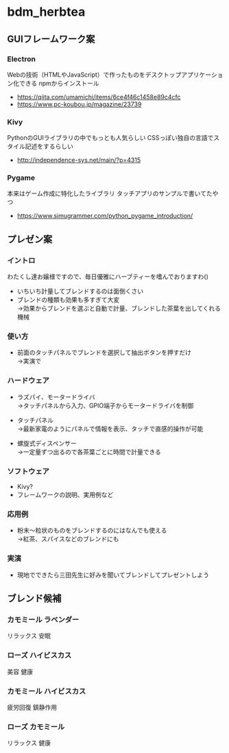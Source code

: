 # bdm_herbtea

## GUIフレームワーク案

### Electron
Webの技術（HTMLやJavaScript）で作ったものをデスクトップアプリケーション化できる
npmからインストール
- https://qiita.com/umamichi/items/6ce4f46c1458e89c4cfc
- https://www.pc-koubou.jp/magazine/23739

### Kivy
PythonのGUIライブラリの中でもっとも人気らしい
CSSっぽい独自の言語でスタイル記述をするらしい
- http://independence-sys.net/main/?p=4315

### Pygame
本来はゲーム作成に特化したライブラリ
タッチアプリのサンプルで書いてたやつ
- https://www.simugrammer.com/python_pygame_introduction/

## プレゼン案

### イントロ
わたくし達お嬢様ですので、毎日優雅にハーブティーを嗜んでおりますわ()
- いちいち計量してブレンドするのは面倒くさい
- ブレンドの種類も効果も多すぎて大変  
→効果からブレンドを選ぶと自動で計量、ブレンドした茶葉を出してくれる機械

### 使い方
- 前面のタッチパネルでブレンドを選択して抽出ボタンを押すだけ  
→実演で

### ハードウェア
- ラズパイ、モータードライバ  
→タッチパネルから入力、GPIO端子からモータードライバを制御

- タッチパネル  
→最新家電のようにパネルで情報を表示、タッチで直感的操作が可能

- 螺旋式ディスペンサー  
→一定量ずつ出るので各茶葉ごとに時間で計量できる

### ソフトウェア
- Kivy?
- フレームワークの説明、実用例など

### 応用例
- 粉末〜粒状のものをブレンドするのにはなんでも使える  
→紅茶、スパイスなどのブレンドにも

### 実演
- 現地でできたら三田先生に好みを聞いてブレンドしてプレゼントしよう

## ブレンド候補

### カモミール ラベンダー
リラックス 安眠

### ローズ ハイビスカス
美容 健康

### カモミール ハイビスカス
疲労回復 鎮静作用

### ローズ カモミール
リラックス 健康